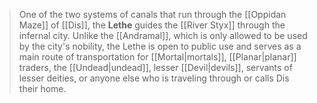 > One of the two systems of canals that run through the [[Oppidan Maze]] of [[Dis]], the **Lethe** guides the [[River Styx]] through the infernal city. Unlike the [[Andramal]], which is only allowed to be used by the city's nobility, the Lethe is open to public use and serves as a main route of transportation for [[Mortal|mortals]], [[Planar|planar]] traders, the [[Undead|undead]], lesser [[Devil|devils]], servants of lesser deities, or anyone else who is traveling through or calls Dis their home.








